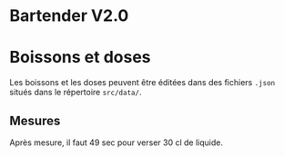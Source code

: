 # Bartender V2.0

# Boissons et doses
Les boissons et les doses peuvent être éditées dans des fichiers `.json` situés dans le répertoire `src/data/`.

## Mesures
Après mesure, il faut 49 sec pour verser 30 cl de liquide.